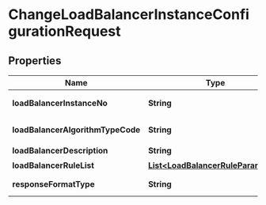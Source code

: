 
# ChangeLoadBalancerInstanceConfigurationRequest

## Properties
Name | Type | Description | Notes
------------ | ------------- | ------------- | -------------
**loadBalancerInstanceNo** | **String** | 로드밸런서인스턴스번호 | 
**loadBalancerAlgorithmTypeCode** | **String** | 로드밸런서알고리즘구분코드 | 
**loadBalancerDescription** | **String** | 로드밸런서설명 |  [optional]
**loadBalancerRuleList** | [**List&lt;LoadBalancerRuleParameter&gt;**](LoadBalancerRuleParameter.md) | 로드밸런RULE리스트 | 
**responseFormatType** | **String** | responseFormatType {json, xml} |  [optional]



